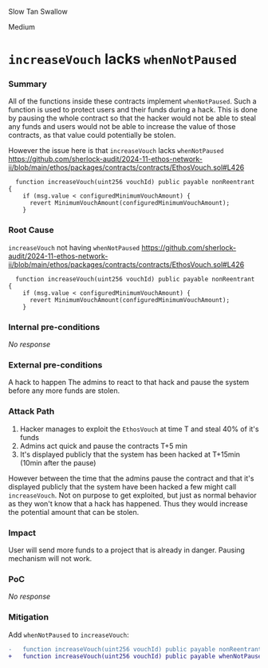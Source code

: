 Slow Tan Swallow

Medium

# `increaseVouch` lacks `whenNotPaused`

### Summary

All of the functions inside these contracts implement `whenNotPaused`. Such a function is used to protect users and their funds during a hack. This is done by pausing the whole contract so that the hacker would not be able to steal any funds and users would not be able to increase the value of those contracts, as that value could potentially be stolen.


However the issue here is that `increaseVouch` lacks `whenNotPaused`
https://github.com/sherlock-audit/2024-11-ethos-network-ii/blob/main/ethos/packages/contracts/contracts/EthosVouch.sol#L426
```solidity
  function increaseVouch(uint256 vouchId) public payable nonReentrant {
    if (msg.value < configuredMinimumVouchAmount) {
      revert MinimumVouchAmount(configuredMinimumVouchAmount);
    }
```

### Root Cause

`increaseVouch` not having `whenNotPaused`
https://github.com/sherlock-audit/2024-11-ethos-network-ii/blob/main/ethos/packages/contracts/contracts/EthosVouch.sol#L426
```solidity
  function increaseVouch(uint256 vouchId) public payable nonReentrant {
    if (msg.value < configuredMinimumVouchAmount) {
      revert MinimumVouchAmount(configuredMinimumVouchAmount);
    }
```

### Internal pre-conditions

_No response_

### External pre-conditions

A hack to happen
The admins to react to that hack and pause the system before any more funds are stolen.

### Attack Path

1. Hacker manages to exploit the `EthosVouch` at time T and steal 40% of it's funds
2. Admins act quick and pause the contracts T+5 min
3. It's displayed publicly that the system has been hacked at T+15min (10min after the pause)


However between the time that the admins pause the contract and that it's displayed publicly that the system have been hacked a few might call `increaseVouch`. Not on purpose to get exploited, but just as normal behavior as they won't know that a hack has happened. Thus they would increase the potential amount that can be stolen.

### Impact

User will send more funds to a project that is already in danger. Pausing mechanism will not work.

### PoC

_No response_

### Mitigation

Add `whenNotPaused` to `increaseVouch`:

```diff
-   function increaseVouch(uint256 vouchId) public payable nonReentrant {
+   function increaseVouch(uint256 vouchId) public payable whenNotPaused nonReentrant {
```
